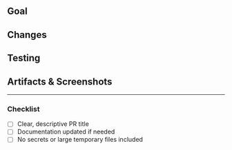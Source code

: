 ## Goal

<!-- Briefly describe the goal of this PR (lab submission, what’s being demonstrated, etc.) -->

## Changes

<!-- Summarize key changes made in this submission (files added/modified, main implementation points) -->

## Testing

<!-- Describe how you tested that your submission works (manual steps, commands executed, verification evidence, etc.) -->

## Artifacts & Screenshots

<!-- Attach or reference lab artifacts, screenshots, and API snippets as required by the lab -->

---

### Checklist

- [ ] Clear, descriptive PR title
- [ ] Documentation updated if needed
- [ ] No secrets or large temporary files included
